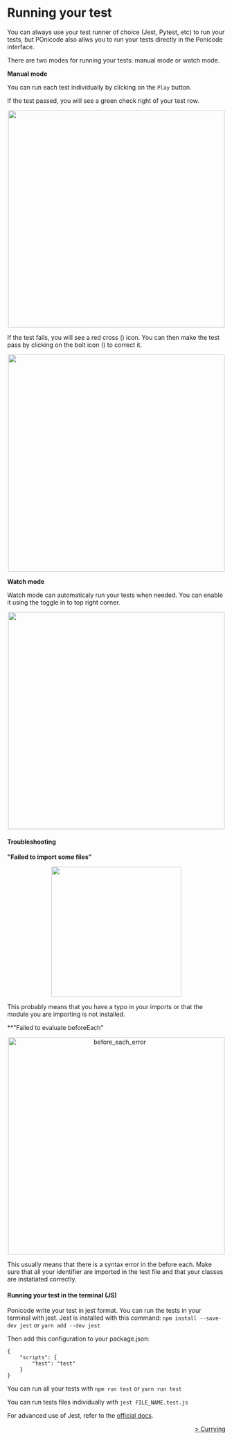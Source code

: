 # Running your test

You can always use your test runner of choice (Jest, Pytest, etc) to run your tests, but POnicode also allws you to run your tests directly in the Ponicode interface. 

There are two modes for running your tests: manual mode or watch mode.

**Manual mode**

You can run each test individually by clicking on the <i class="fas fa-play" style="color:green"></i>`Play` button. 

If the test passed, you will see a green check right of your test row.

<p align="center">
    <img src="vscode_extension/gui_test/images/test_case_running_1.png"  width="500"/>
</p>

If the test fails, you will see a red cross (<i class="fas fa-times" style="color:red"></i>) icon. You can then make the test pass by clicking on the bolt icon (<i class="fas fa-bolt" style="color:orange"></i>) to correct it.

<p align="center">
    <img src="vscode_extension/gui_test/images/test_case_running_2.png"  width="500"/>
</p>


**Watch mode**

Watch mode can automaticaly run your tests when needed. You can enable it using the toggle in to top right corner.

<p align="center">
    <img src="vscode_extension/gui_test/images/test_case_running_3.png"  width="500"/>
</p>

#### Troubleshooting

**"Failed to import some files"**

<p align="center">
    <img src="vscode_extension/gui_test/images/test_case_running_4.png"  width="300"/>
</p>


This probably means that you have a typo in your imports or that the module you are importing is not installed.

**"Failed to evaluate beforeEach"

<p align="center">
    <img src="vscode_extension/gui_test/images/before_each_error.png" alt="before_each_error" width="500"/>
</p>

This usually means that there is a syntax error in the before each.
Make sure that all your identifier are imported in the test file and that your classes are instatiated correctly.

#### Running your test in the terminal (JS)

Ponicode write your test in jest format. You can run the tests in your terminal with jest.
Jest is installed with this command:
`npm install --save-dev jest`
or
`yarn add --dev jest`

Then add this configuration to your package.json:
```
{
	"scripts": {
		"test": "test"
	}
}
```

You can run all your tests with `npm run test` or `yarn run test`

You can run tests files individually with `jest FILE_NAME.test.js`

For advanced use of Jest, refer to the [official docs](https://jestjs.io/docs/getting-started).


<div align="right">
    <a href="#/vscode_extension/gui_test/currying.md" >
        > Currying
    </a>
</div>